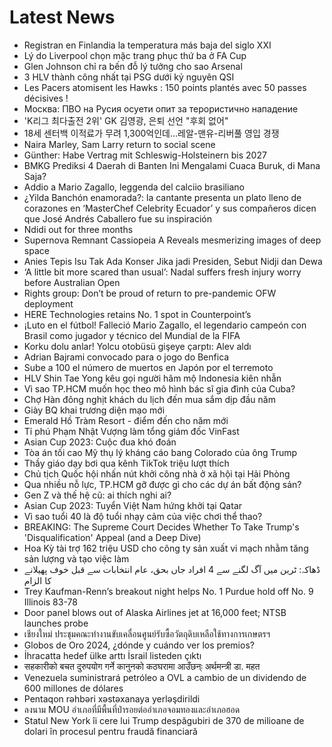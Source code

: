 # Latest News
-  Registran en Finlandia la temperatura más baja del siglo XXI
-  Lý do Liverpool chọn mặc trang phục thứ ba ở FA Cup
-  Glen Johnson chỉ ra bến đỗ lý tưởng cho sao Arsenal
-  3 HLV thành công nhất tại PSG dưới kỷ nguyên QSI
-  Les Pacers atomisent les Hawks : 150 points plantés avec 50 passes décisives !
-  Москва: ПВО на Русия осуети опит за терористично нападение
-  'K리그 최다출전 2위' GK 김영광, 은퇴 선언 "후회 없어"
-  18세 센터백 이적료가 무려 1,300억인데…레알-맨유-리버풀 영입 경쟁
-  Naira Marley, Sam Larry return to social scene
-  Günther: Habe Vertrag mit Schleswig-Holsteinern bis 2027
-  BMKG Prediksi 4 Daerah di Banten Ini Mengalami Cuaca Buruk, di Mana Saja?
-  Addio a Mario Zagallo, leggenda del calciio brasiliano
-  ¿Yilda Banchón enamorada?: la cantante presenta un plato lleno de corazones en ‘MasterChef Celebrity Ecuador’ y sus compañeros dicen que José Andrés Caballero fue su inspiración
-  Ndidi out for three months
-  Supernova Remnant Cassiopeia A Reveals mesmerizing images of deep space
-  Anies Tepis Isu Tak Ada Konser Jika jadi Presiden, Sebut Nidji dan Dewa
-  ‘A little bit more scared than usual’: Nadal suffers fresh injury worry before Australian Open
-  Rights group: Don’t be proud of return to pre-pandemic OFW deployment
-  HERE Technologies retains No. 1 spot in Counterpoint’s
-  ¡Luto en el fútbol! Falleció Mario Zagallo, el legendario campeón con Brasil como jugador y técnico del Mundial de la FIFA
-  Korku dolu anlar! Yolcu otobüsü gişeye çarptı: Alev aldı
-  Adrian Bajrami convocado para o jogo do Benfica
-  Sube a 100 el número de muertos en Japón por el terremoto
-  HLV Shin Tae Yong kêu gọi người hâm mộ Indonesia kiên nhẫn
-  Vì sao TP.HCM muốn học theo mô hình bác sĩ gia đình của Cuba?
-  Chợ Hàn đông nghịt khách du lịch đến mua sắm dịp đầu năm
-  Giày BQ khai trương diện mạo mới
-  Emerald Hồ Tràm Resort - điểm đến cho năm mới
-  Tỉ phú Phạm Nhật Vượng làm tổng giám đốc VinFast
-  Asian Cup 2023: Cuộc đua khó đoán
-  Tòa án tối cao Mỹ thụ lý kháng cáo bang Colorado của ông Trump
-  Thầy giáo dạy bơi qua kênh TikTok triệu lượt thích
-  Chủ tịch Quốc hội nhấn nút khởi công nhà ở xã hội tại Hải Phòng
-  Qua nhiều nỗ lực, TP.HCM gỡ được gì cho các dự án bất động sản?
-  Gen Z và thế hệ cũ: ai thích nghi ai?
-  Asian Cup 2023: Tuyển Việt Nam hứng khởi tại Qatar
-  Vì sao tuổi 40 là độ tuổi nhạy cảm của việc chơi thể thao?
-  BREAKING: The Supreme Court Decides Whether To Take Trump's 'Disqualification' Appeal (and a Deep Dive)
-  Hoa Kỳ tài trợ 162 triệu USD cho công ty sản xuất vi mạch nhằm tăng sản lượng và tạo việc làm
-  ڈھاکہ: ٹرین میں آگ لگنے سے 4 افراد جاں بحق، عام انتخابات سے قبل خوف پھیلانے کا الزام
-  Trey Kaufman-Renn’s breakout night helps No. 1 Purdue hold off No. 9 Illinois 83-78
-  Door panel blows out of Alaska Airlines jet at 16,000 feet; NTSB launches probe
-  เชียงใหม่ ประชุมคณะทำงานขับเคลื่อนศูนย์รับซื้อวัตถุดิบเหลือใช้ทางการเกษตรฯ
-  Globos de Oro 2024, ¿dónde y cuándo ver los premios?
-  İhracatta hedef ülke arttı İsrail listeden çıktı
-  सहकारीको बचत दुरुपयोग गर्ने कानुनको कठघरामा आउँछन्ः अर्थमन्त्री डा. महत
-  Venezuela suministrará petróleo a OVL a cambio de un dividendo de 600 millones de dólares
-  Pentaqon rəhbəri xəstəxanaya yerləşdirildi
-  ลงนาม MOU อำเภอที่มีพื้นที่ป่ารอยต่ออำเภอจอมทองและอำเภอฮอด
-  Statul New York îi cere lui Trump despăgubiri de 370 de milioane de dolari în procesul pentru fraudă financiară
